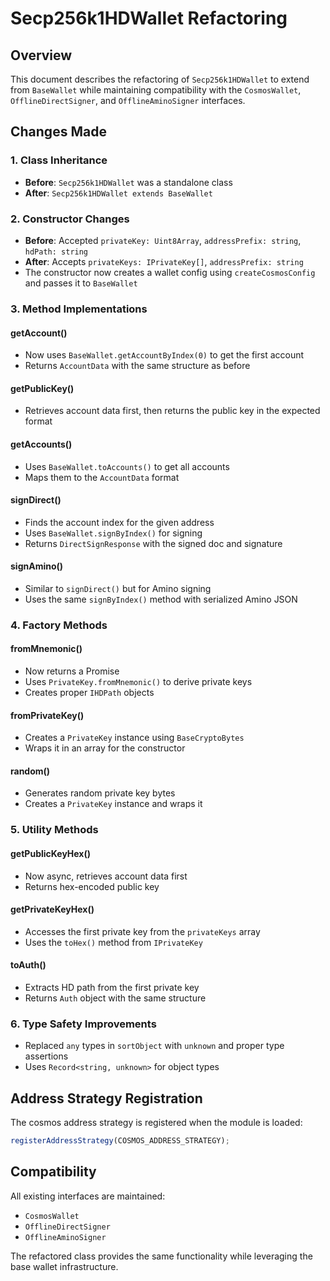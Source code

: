 # Secp256k1HDWallet Refactoring

## Overview
This document describes the refactoring of `Secp256k1HDWallet` to extend from `BaseWallet` while maintaining compatibility with the `CosmosWallet`, `OfflineDirectSigner`, and `OfflineAminoSigner` interfaces.

## Changes Made

### 1. Class Inheritance
- **Before**: `Secp256k1HDWallet` was a standalone class
- **After**: `Secp256k1HDWallet extends BaseWallet`

### 2. Constructor Changes
- **Before**: Accepted `privateKey: Uint8Array`, `addressPrefix: string`, `hdPath: string`
- **After**: Accepts `privateKeys: IPrivateKey[]`, `addressPrefix: string`
- The constructor now creates a wallet config using `createCosmosConfig` and passes it to `BaseWallet`

### 3. Method Implementations

#### getAccount()
- Now uses `BaseWallet.getAccountByIndex(0)` to get the first account
- Returns `AccountData` with the same structure as before

#### getPublicKey()
- Retrieves account data first, then returns the public key in the expected format

#### getAccounts()
- Uses `BaseWallet.toAccounts()` to get all accounts
- Maps them to the `AccountData` format

#### signDirect()
- Finds the account index for the given address
- Uses `BaseWallet.signByIndex()` for signing
- Returns `DirectSignResponse` with the signed doc and signature

#### signAmino()
- Similar to `signDirect()` but for Amino signing
- Uses the same `signByIndex()` method with serialized Amino JSON

### 4. Factory Methods

#### fromMnemonic()
- Now returns a Promise<Secp256k1HDWallet>
- Uses `PrivateKey.fromMnemonic()` to derive private keys
- Creates proper `IHDPath` objects

#### fromPrivateKey()
- Creates a `PrivateKey` instance using `BaseCryptoBytes`
- Wraps it in an array for the constructor

#### random()
- Generates random private key bytes
- Creates a `PrivateKey` instance and wraps it

### 5. Utility Methods

#### getPublicKeyHex()
- Now async, retrieves account data first
- Returns hex-encoded public key

#### getPrivateKeyHex()
- Accesses the first private key from the `privateKeys` array
- Uses the `toHex()` method from `IPrivateKey`

#### toAuth()
- Extracts HD path from the first private key
- Returns `Auth` object with the same structure

### 6. Type Safety Improvements
- Replaced `any` types in `sortObject` with `unknown` and proper type assertions
- Uses `Record<string, unknown>` for object types

## Address Strategy Registration
The cosmos address strategy is registered when the module is loaded:
```typescript
registerAddressStrategy(COSMOS_ADDRESS_STRATEGY);
```

## Compatibility
All existing interfaces are maintained:
- `CosmosWallet`
- `OfflineDirectSigner`
- `OfflineAminoSigner`

The refactored class provides the same functionality while leveraging the base wallet infrastructure.